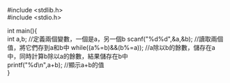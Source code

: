 #include <stdlib.h>  
#include <stdio.h>  
  
int main(){  
    int a,b; //定義兩個變數，一個是a，另一個b 
    scanf("%d%d",&a,&b); //讀取兩個值，將它們存到a和b中 
    while((a%=b)&&(b%=a)); //a除以b的餘數，儲存在a中，同時計算b除以a的餘數，結果儲存在b中   
    printf("%d\n",a+b); //顯示a+b的值   
}  
